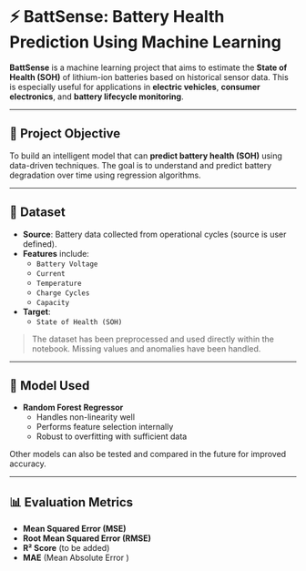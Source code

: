 
# ⚡ BattSense: Battery Health Prediction Using Machine Learning

**BattSense** is a machine learning project that aims to estimate the **State of Health (SOH)** of lithium-ion batteries based on historical sensor data. This is especially useful for applications in **electric vehicles**, **consumer electronics**, and **battery lifecycle monitoring**.

---

## 🚀 Project Objective

To build an intelligent model that can **predict battery health (SOH)** using data-driven techniques. The goal is to understand and predict battery degradation over time using regression algorithms.

---

## 📁 Dataset

- **Source**: Battery data collected from operational cycles (source is user defined).
- **Features** include:
  - `Battery Voltage`
  - `Current`
  - `Temperature`
  - `Charge Cycles`
  - `Capacity`
- **Target**:
  - `State of Health (SOH)`

> The dataset has been preprocessed and used directly within the notebook. Missing values and anomalies have been handled.

---

## 🧠 Model Used

- **Random Forest Regressor**
  - Handles non-linearity well
  - Performs feature selection internally
  - Robust to overfitting with sufficient data

Other models can also be tested and compared in the future for improved accuracy.

---

## 📊 Evaluation Metrics

- **Mean Squared Error (MSE)**
- **Root Mean Squared Error (RMSE)**
- **R² Score** (to be added)
- **MAE** (Mean Absolute Error )

